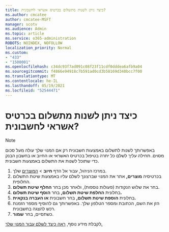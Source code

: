 ```yaml
---
title: כיצד ניתן לשנות מתשלום בכרטיס אשראי לחשבונית?
ms.author: cmcatee
author: cmcatee-MSFT
manager: scotv
ms.audience: Admin
ms.topic: article
ms.service: o365-administration
ROBOTS: NOINDEX, NOFOLLOW
localization_priority: Normal
ms.custom:
- "433"
- "1500001"
ms.openlocfilehash: c34dc93f7ad091c08f23f11cdf0dddea6afb9a04
ms.sourcegitcommit: f4866e94918c7b591ad0cd3b58169d340bcc7f00
ms.translationtype: MT
ms.contentlocale: he-IL
ms.lasthandoff: 05/19/2021
ms.locfileid: "52544471"
---
```

# <a name="how-do-i-change-from-credit-card-payments-to-invoice"></a>כיצד ניתן לשנות מתשלום בכרטיס אשראי לחשבונית?

> [!NOTE]
> באפשרותך לשנות לתשלום באמצעות חשבונית רק אם המנוי שלך עולה מעל סכום מסוים. תחילה עליך לשלם כל יתרה בטיפול בכרטיס האשראי או החיוב או בחשבון הבנק כדי שתוכל לשנות את התשלום באמצעות חשבונית.

1. במרכז הניהול, עבור אל הדף **חיוב**  >  [המוצרים](https://go.microsoft.com/fwlink/p/?linkid=842054) שלך.
2. בכרטיסיה **מוצרים,** אתר את המנוי שברצונך לשלם עליו באמצעות שיטת התשלום החלופית.
3. בחר את שלוש הנקודות (פעולות נוספות), ולאחר מכן בחר **החלף שיטת תשלום**.
4. בחלונית **החלפת שיטת תשלום,** בחר **הוסף שיטת תשלום.**
5. בחלונית **הוספת שיטת תשלום,** בחר חשבונית **או העברה בנקאית.**
6. הזן את השם, הכתובת ומספר הטלפון שלך. באפשרותך גם להוסיף מספר הזמנת רכש להצגה בחשבונית.
7. כשתסיים, בחר **שמור**.

לקבלת מידע נוסף, [ראה כיצד לשלם עבור המנוי שלך.](/microsoft-365/commerce/billing-and-payments/pay-for-your-subscription)